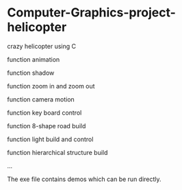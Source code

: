 # Computer-Graphics-project-helicopter
 crazy helicopter using C
   
 function animation
 
 function shadow
 
 function zoom in and zoom out
 
 function camera motion
 
 function key board control
 
 function 8-shape road build
 
 function light build and control
 
 function hierarchical structure build
 
 ...
 
 The exe file contains demos which can be run directly.
 

